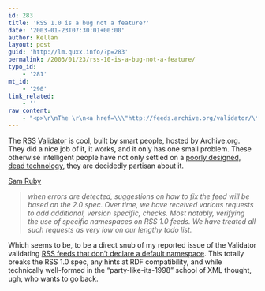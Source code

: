 ```yaml
---
id: 283
title: 'RSS 1.0 is a bug not a feature?'
date: '2003-01-23T07:30:01+00:00'
author: Kellan
layout: post
guid: 'http://lm.quxx.info/?p=283'
permalink: /2003/01/23/rss-10-is-a-bug-not-a-feature/
typo_id:
    - '281'
mt_id:
    - '290'
link_related:
    - ''
raw_content:
    - "<p>\r\nThe \r\n<a href=\\\"http://feeds.archive.org/validator/\\\">RSS Validator</a> is cool, built by smart people, hosted by Archive.org.  They\r\ndid a nice job of it, it works, and it only has one small problem.  These\r\notherwise intelligent people have not only settled on a \r\n<a href=\\\"http://backend.userland.com/rss\\\">poorly designed, dead\r\ntechnology</a>, they are decidedly partisan about it.\r\n</p>\r\n<p>\r\n<a href=\\\"http://radio.userland.com/discuss/msgReader$22177?mode=day\\\">Sam\r\nRuby</a>\r\n\r\n<blockquote>\r\n<em>when errors are detected, suggestions on how to fix the feed will\r\nbe based on the 2.0 spec.   Over time, we have received various requests to add\r\nadditional, version specific, checks. Most notably, verifying the use of\r\nspecific namespaces on RSS 1.0 feeds. We have treated all such requests as very\r\nlow on our lengthy todo list.</em> \r\n</blockquote>\r\n\r\nWhich seems to be, to be a direct snub of my reported issue of the Validator\r\nvalidating \r\n<a href=\\\"http://groups.yahoo.com/group/rss-dev/message/4733\\\">\r\nRSS feeds that don\\'t declare a default namespace</a>.  This totally breaks the RSS 1.0 spec, any hints at RDF compatibility, and while technically well-formed in the \\\"party-like-its-1998\\\" school of XML thought, ugh, who wants to go back.\r\n</p>"
---
```


The [RSS Validator](http://feeds.archive.org/validator/) is cool, built by smart people, hosted by Archive.org. They did a nice job of it, it works, and it only has one small problem. These otherwise intelligent people have not only settled on a [poorly designed, dead technology](http://backend.userland.com/rss), they are decidedly partisan about it.

[Sam Ruby](http://radio.userland.com/discuss/msgReader$22177?mode=day)

> *when errors are detected, suggestions on how to fix the feed will be based on the 2.0 spec. Over time, we have received various requests to add additional, version specific, checks. Most notably, verifying the use of specific namespaces on RSS 1.0 feeds. We have treated all such requests as very low on our lengthy todo list.*

Which seems to be, to be a direct snub of my reported issue of the Validator validating [RSS feeds that don’t declare a default namespace](http://groups.yahoo.com/group/rss-dev/message/4733). This totally breaks the RSS 1.0 spec, any hints at RDF compatibility, and while technically well-formed in the “party-like-its-1998” school of XML thought, ugh, who wants to go back.